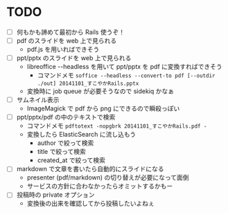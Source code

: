TODO
================================

-   [ ] 何もかも諦めて最初から Rails 使うぞ！
-   [ ] pdf のスライドを web 上で見られる
    -   pdf.js を用いればできそう
-   [ ] ppt/pptx のスライドを web 上で見られる
    -   libreoffice --headless を用いて ppt/pptx を pdf に変換すればできそう
        -   コマンドメモ
            `soffice --headless --convert-to pdf [--outdir ./out] 20141101_すこやかRails.pptx`
    -   変換時に job queue が必要そうなので sidekiq かなぁ
-   [ ] サムネイル表示
    -   ImageMagick で pdf から png にできるので瞬殺っぽい
-   [ ] ppt/pptx/pdf の中のテキストで検索
    -   コマンドメモ
        `pdftotext -nopgbrk 20141101_すこやかRails.pdf -`
    -   変換したら ElasticSearch に流し込もう
        -   author で絞って検索
        -   title で絞って検索
        -   created_at で絞って検索
-   [ ] markdown で文章を書いたら自動的にスライドになる
    -   presenter (pdf/markdown) の切り替えが必要になって面倒
    -   サービスの方針に合わなかったらオミットするかもー
-   [ ] 投稿時の private オプション
    -   変換後の出来を確認してから投稿したいよねぇ
